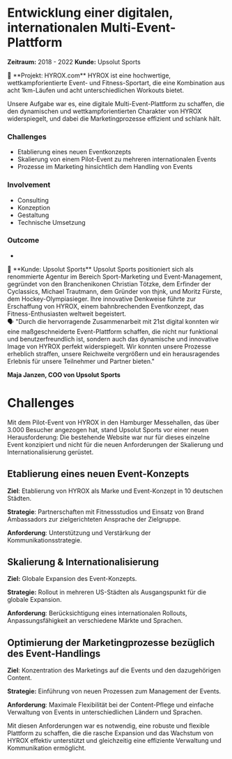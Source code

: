 # Entwicklung einer digitalen, internationalen Multi-Event-Plattform

**Zeitraum:** 2018 - 2022
**Kunde:** Upsolut Sports

<aside>
👟 **Projekt: HYROX.com**
HYROX ist eine hochwertige, wettkampforientierte Event- und Fitness-Sportart, die eine Kombination aus acht 1km-Läufen und acht unterschiedlichen Workouts bietet.

Unsere Aufgabe war es, eine digitale Multi-Event-Plattform zu schaffen, die den dynamischen und wettkampforientierten Charakter von HYROX widerspiegelt, und dabei die Marketingprozesse effizient und schlank hält.

</aside>

### Challenges

- Etablierung eines neuen Eventkonzepts
- Skalierung von einem Pilot-Event zu mehreren internationalen Events
- Prozesse im Marketing hinsichtlich dem Handling von Events

### Involvement

- Consulting
- Konzeption
- Gestaltung
- Technische Umsetzung

### Outcome

-

<aside>
🏢 **Kunde: Upsolut Sports**
Upsolut Sports positioniert sich als renommierte Agentur im Bereich Sport-Marketing und Event-Management, gegründet von den Branchenikonen Christian Tötzke, dem Erfinder der Cyclassics, Michael Trautmann, dem Gründer von thjnk, und Moritz Fürste, dem Hockey-Olympiasieger. Ihre innovative Denkweise führte zur Erschaffung von HYROX, einem bahnbrechenden Eventkonzept, das Fitness-Enthusiasten weltweit begeistert.

</aside>

<aside>
🗣️ "Durch die hervorragende Zusammenarbeit mit 21st digital konnten wir eine maßgeschneiderte Event-Plattform schaffen, die nicht nur funktional und benutzerfreundlich ist, sondern auch das dynamische und innovative Image von HYROX perfekt widerspiegelt. Wir konnten unsere Prozesse erheblich straffen, unsere Reichweite vergrößern und ein herausragendes Erlebnis für unsere Teilnehmer und Partner bieten."

**Maja Janzen, COO von Upsolut Sports**

</aside>

# Challenges

Mit dem Pilot-Event von HYROX in den Hamburger Messehallen, das über 3.000 Besucher angezogen hat, stand Upsolut Sports vor einer neuen Herausforderung: Die bestehende Website war nur für dieses einzelne Event konzipiert und nicht für die neuen Anforderungen der Skalierung und Internationalisierung gerüstet.

## Etablierung eines neuen Event-Konzepts

**Ziel**: Etablierung von HYROX als Marke und Event-Konzept in 10 deutschen Städten.

**Strategie**: Partnerschaften mit Fitnessstudios und Einsatz von Brand Ambassadors zur zielgerichteten Ansprache der Zielgruppe.

**Anforderung**: Unterstützung und Verstärkung der Kommunikationsstrategie.

## Skalierung & Internationalisierung

**Ziel:** Globale Expansion des Event-Konzepts.

**Strategie:** Rollout in mehreren US-Städten als Ausgangspunkt für die globale Expansion.

**Anforderung**: Berücksichtigung eines internationalen Rollouts, Anpassungsfähigkeit an verschiedene Märkte und Sprachen.

## **Optimierung der Marketingprozesse bezüglich des Event-Handlings**

**Ziel**: Konzentration des Marketings auf die Events und den dazugehörigen Content.

**Strategie:** Einführung von neuen Prozessen zum Management der Events.

**Anforderung**: Maximale Flexibilität bei der Content-Pflege und einfache Verwaltung von Events in unterschiedlichen Ländern und Sprachen.

Mit diesen Anforderungen war es notwendig, eine robuste und flexible Plattform zu schaffen, die die rasche Expansion und das Wachstum von HYROX effektiv unterstützt und gleichzeitig eine effiziente Verwaltung und Kommunikation ermöglicht.
